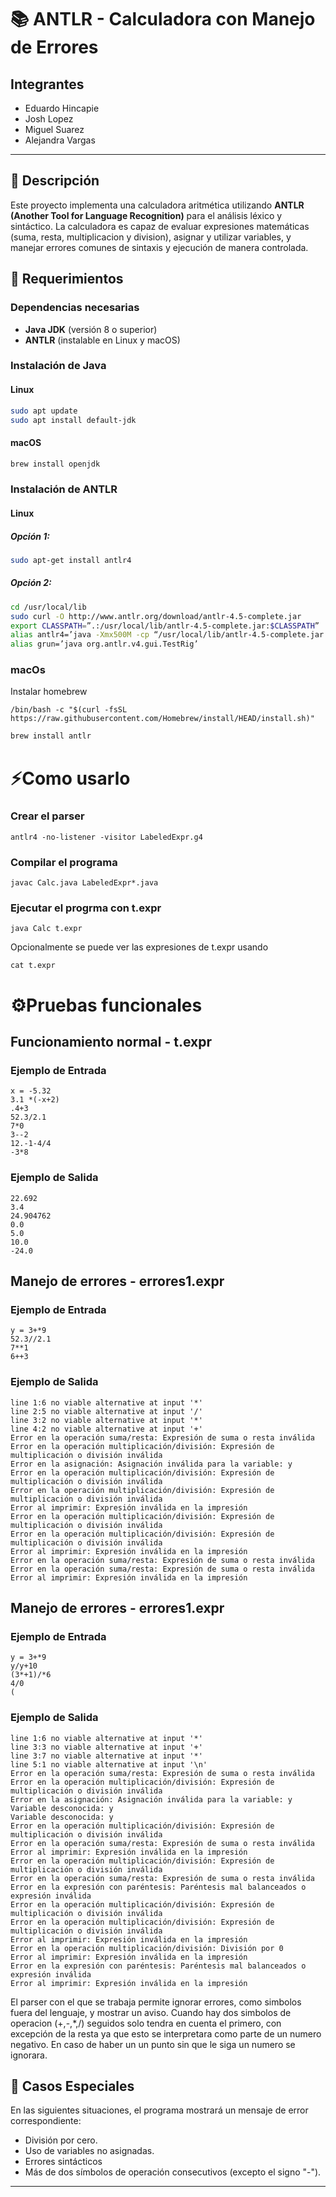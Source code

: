 # 📚 ANTLR - Calculadora con Manejo de Errores

## Integrantes

- Eduardo Hincapie
- Josh Lopez
- Miguel Suarez
- Alejandra Vargas

---

## 📝 Descripción

Este proyecto implementa una calculadora aritmética utilizando **ANTLR (Another Tool for Language Recognition)** para el análisis léxico y sintáctico. La calculadora es capaz de evaluar expresiones matemáticas (suma, resta, multiplicacion y division), asignar y utilizar variables, y manejar errores comunes de sintaxis y ejecución de manera controlada.


## 🧷 Requerimientos

### Dependencias necesarias

- **Java JDK** (versión 8 o superior)
- **ANTLR** (instalable en Linux y macOS)

### Instalación de Java

#### Linux

```sh
sudo apt update
sudo apt install default-jdk
```

#### macOS

```sh
brew install openjdk
```

### Instalación de ANTLR

#### Linux

##### Opción 1:

```sh
sudo apt-get install antlr4
```

##### Opción 2:

```sh
cd /usr/local/lib
sudo curl -O http://www.antlr.org/download/antlr-4.5-complete.jar
export CLASSPATH=”.:/usr/local/lib/antlr-4.5-complete.jar:$CLASSPATH” 
alias antlr4=’java -Xmx500M -cp “/usr/local/lib/antlr-4.5-complete.jar:$CLASSPATH” org.antlr.v4.Tool’
alias grun=’java org.antlr.v4.gui.TestRig’
```


### macOs
Instalar homebrew
```
/bin/bash -c "$(curl -fsSL https://raw.githubusercontent.com/Homebrew/install/HEAD/install.sh)"
```

```sh
brew install antlr
```



# ⚡Como usarlo

### Crear el parser
```
antlr4 -no-listener -visitor LabeledExpr.g4
```
### Compilar el programa
```
javac Calc.java LabeledExpr*.java
```
### Ejecutar el progrma con t.expr
```
java Calc t.expr
```
Opcionalmente se puede ver las expresiones de t.expr usando
```
cat t.expr
```

# ⚙Pruebas funcionales

## Funcionamiento normal - t.expr

### Ejemplo de Entrada  
```    
x = -5.32
3.1 *(-x+2)
.4+3
52.3/2.1
7*0
3--2
12.-1-4/4
-3*8
```

### Ejemplo de Salida
```
22.692
3.4
24.904762
0.0
5.0
10.0
-24.0
```

## Manejo de errores - errores1.expr

### Ejemplo de Entrada  
```    
y = 3+*9
52.3//2.1
7**1
6++3
```

### Ejemplo de Salida
```
line 1:6 no viable alternative at input '*'
line 2:5 no viable alternative at input '/'
line 3:2 no viable alternative at input '*'
line 4:2 no viable alternative at input '+'
Error en la operación suma/resta: Expresión de suma o resta inválida
Error en la operación multiplicación/división: Expresión de multiplicación o división inválida
Error en la asignación: Asignación inválida para la variable: y
Error en la operación multiplicación/división: Expresión de multiplicación o división inválida
Error en la operación multiplicación/división: Expresión de multiplicación o división inválida
Error al imprimir: Expresión inválida en la impresión
Error en la operación multiplicación/división: Expresión de multiplicación o división inválida
Error en la operación multiplicación/división: Expresión de multiplicación o división inválida
Error al imprimir: Expresión inválida en la impresión
Error en la operación suma/resta: Expresión de suma o resta inválida
Error en la operación suma/resta: Expresión de suma o resta inválida
Error al imprimir: Expresión inválida en la impresión
```

## Manejo de errores - errores1.expr

### Ejemplo de Entrada  
```    
y = 3+*9
y/y+10
(3*+1)/*6
4/0
(
```

### Ejemplo de Salida
```
line 1:6 no viable alternative at input '*'
line 3:3 no viable alternative at input '+'
line 3:7 no viable alternative at input '*'
line 5:1 no viable alternative at input '\n'
Error en la operación suma/resta: Expresión de suma o resta inválida
Error en la operación multiplicación/división: Expresión de multiplicación o división inválida
Error en la asignación: Asignación inválida para la variable: y
Variable desconocida: y
Variable desconocida: y
Error en la operación multiplicación/división: Expresión de multiplicación o división inválida
Error en la operación suma/resta: Expresión de suma o resta inválida
Error al imprimir: Expresión inválida en la impresión
Error en la operación multiplicación/división: Expresión de multiplicación o división inválida
Error en la operación suma/resta: Expresión de suma o resta inválida
Error en la expresión con paréntesis: Paréntesis mal balanceados o expresión inválida
Error en la operación multiplicación/división: Expresión de multiplicación o división inválida
Error en la operación multiplicación/división: Expresión de multiplicación o división inválida
Error al imprimir: Expresión inválida en la impresión
Error en la operación multiplicación/división: División por 0
Error al imprimir: Expresión inválida en la impresión
Error en la expresión con paréntesis: Paréntesis mal balanceados o expresión inválida
Error al imprimir: Expresión inválida en la impresión
```

El parser con el que se trabaja permite ignorar errores, como simbolos fuera del lenguaje, y mostrar un aviso. Cuando hay dos simbolos de operacion (+,-,*,/) seguidos solo tendra en cuenta el primero, con excepción  de la resta ya que esto se interpretara como parte de un numero negativo. En caso de haber un un punto sin que le siga un numero se ignorara.

## 🚨 Casos Especiales

En las siguientes situaciones, el programa mostrará un mensaje de error correspondiente:

- División por cero.
- Uso de variables no asignadas.
- Errores sintácticos
- Más de dos símbolos de operación consecutivos (excepto el signo "-").

---





